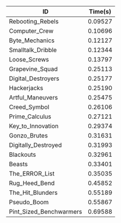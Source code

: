 |ID|Time(s)|
|-|-|
|Rebooting_Rebels|0.09527|
|Computer_Crew|0.10696|
|Byte_Mechanics|0.12127|
|Smalltalk_Dribble|0.12344|
|Loose_Screws|0.13797|
|Grapevine_Squad|0.25113|
|Digital_Destroyers|0.25177|
|Hackerjacks|0.25190|
|Artful_Maneuvers|0.25475|
|Creed_Symbol|0.26106|
|Prime_Calculus|0.27121|
|Key_to_Innovation|0.29374|
|Gonzo_Brutes|0.31631|
|Digitally_Destroyed|0.31993|
|Blackouts|0.32961|
|Beasts|0.33401|
|The_ERROR_List|0.35035|
|Rug_Heed_Bend|0.45852|
|The_Hit_Blunders|0.55189|
|Pseudo_Boom|0.55867|
|Pint_Sized_Benchwarmers|0.69588|
